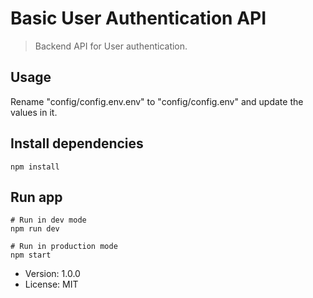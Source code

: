 # Basic User Authentication API

> Backend API for User authentication.

## Usage
Rename "config/config.env.env" to "config/config.env" and update the values in it.

## Install dependencies
```
npm install
```

## Run app
```
# Run in dev mode
npm run dev

# Run in production mode
npm start
```

- Version: 1.0.0
- License: MIT